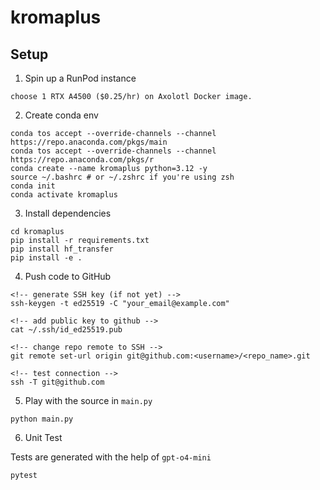 # kromaplus

## Setup

1. Spin up a RunPod instance

```
choose 1 RTX A4500 ($0.25/hr) on Axolotl Docker image.
```

2. Create conda env

```
conda tos accept --override-channels --channel https://repo.anaconda.com/pkgs/main
conda tos accept --override-channels --channel https://repo.anaconda.com/pkgs/r
conda create --name kromaplus python=3.12 -y
source ~/.bashrc # or ~/.zshrc if you're using zsh
conda init
conda activate kromaplus
```

3. Install dependencies

```
cd kromaplus
pip install -r requirements.txt
pip install hf_transfer
pip install -e .
```

4. Push code to GitHub

```
<!-- generate SSH key (if not yet) -->
ssh-keygen -t ed25519 -C "your_email@example.com"

<!-- add public key to github -->
cat ~/.ssh/id_ed25519.pub

<!-- change repo remote to SSH -->
git remote set-url origin git@github.com:<username>/<repo_name>.git

<!-- test connection -->
ssh -T git@github.com
```

5. Play with the source in `main.py`

```
python main.py
```

6. Unit Test

Tests are generated with the help of `gpt-o4-mini`

```
pytest
```